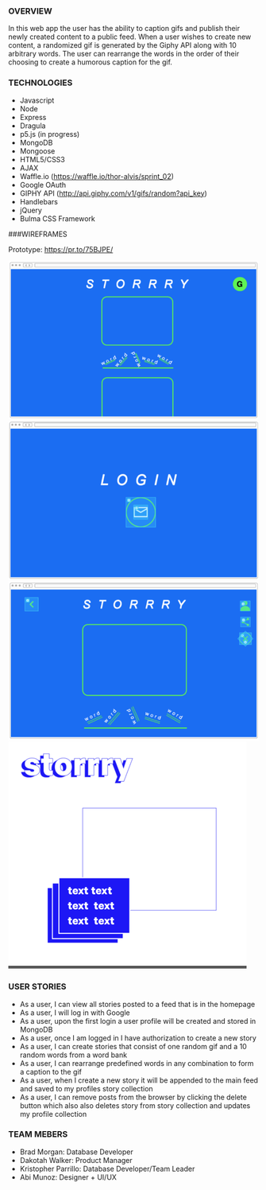 
### OVERVIEW

In this web app the user has the ability to caption gifs and publish their newly created content to a public feed. When a user wishes to create new content, a randomized gif is generated by the Giphy API along with 10 arbitrary words. The user can rearrange the words in the order of their choosing to create a humorous caption for the gif.



### TECHNOLOGIES

- Javascript
- Node
- Express
- Dragula
- p5.js (in progress)
- MongoDB
- Mongoose
- HTML5/CSS3
- AJAX
- Waffle.io (https://waffle.io/thor-alvis/sprint_02)
- Google OAuth
- GIPHY API (http://api.giphy.com/v1/gifs/random?api_key)
- Handlebars
- jQuery
- Bulma CSS Framework



###WIREFRAMES

Prototype: https://pr.to/75BJPE/

![](assets/assets1.png?raw=true)
![](assets/assets2.png?raw=true)
![](assets/assets3.png?raw=true)
![](assets/assets4.png?raw=true)



### USER STORIES

- As a user, I can view all stories posted to a feed that is in the homepage
- As a user, I will log in with Google
- As a user, upon the first login a user profile will be created and stored in MongoDB
- As a user, once I am logged in I have authorization to create a new story
- As a user, I can create stories that consist of one random gif and a 10 random words from a word bank
- As a user, I can rearrange predefined words in any combination to form a caption to the gif
- As a user, when I create a new story it will be appended to the main feed and saved to my profiles story collection
- As a user, I can remove posts from the browser by clicking the delete button which also also deletes story from story collection and updates my profile collection



### TEAM MEBERS

- Brad Morgan: Database Developer
- Dakotah Walker: Product Manager
- Kristopher Parrillo: Database Developer/Team Leader
- Abi Munoz: Designer + UI/UX


     



   
  

